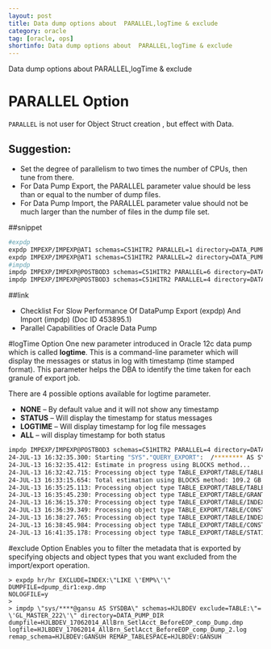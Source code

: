 ```yaml
---
layout: post
title: Data dump options about  PARALLEL,logTime & exclude
category: oracle
tag: [oracle, ops]
shortinfo: Data dump options about  PARALLEL,logTime & exclude
---
```


Data dump options about  PARALLEL,logTime & exclude

# PARALLEL Option
`PARALLEL` is not user for Object Struct creation , but effect with Data.

## Suggestion:
- Set the degree of parallelism to two times the number of CPUs, then tune from there.
- For Data Pump Export, the PARALLEL parameter value should be less than or equal to the number of dump files.
- For Data Pump Import, the PARALLEL parameter value should not be much larger than the number of files in the dump file set.

##snippet
```sh
#expdp
expdp IMPEXP/IMPEXP@AT1 schemas=C51HITR2 PARALLEL=1 directory=DATA_PUMP_DIR dumpfile=AT_HOST_20141125_1_%U.dmp LOGFILE=AT_HOST_20141125_1.log logtime=all;
expdp IMPEXP/IMPEXP@AT1 schemas=C51HITR2 PARALLEL=2 directory=DATA_PUMP_DIR dumpfile=AT_HOST_20141125_2_%U.dmp LOGFILE=AT_HOST_20141125_2.log logtime=all; 
#impdp
impdp IMPEXP/IMPEXP@POSTBOD3 schemas=C51HITR2 PARALLEL=6 directory=DATA_PUMP_DIR dumpfile=AT_HOST_20141125_2_%U.dmp LOGFILE=2_6.log content=ALL logtime=all
impdp IMPEXP/IMPEXP@POSTBOD3 schemas=C51HITR2 PARALLEL=4 directory=DATA_PUMP_DIR dumpfile=AT_HOST_20141125_4_%U.dmp LOGFILE=4_2.log content=ALL logtime=all 
 ```
##link
- Checklist For Slow Performance Of DataPump Export (expdp) And Import (impdp) (Doc ID 453895.1) 
- Parallel Capabilities of Oracle Data Pump 

#logTime Option 
One new parameter introduced in Oracle 12c data pump which is called **logtime**. This is a command-line parameter which will display the messages or status in log with timestamp (time stamped format). This parameter helps the DBA to identify the time taken for each granule of export job. 

There are 4 possible options available for logtime parameter.

*  **NONE** – By default value and it will not show any timestamp
*  **STATUS** – Will display the timestamp for status messages
*  **LOGTIME** – Will display timestamp for log file messages
*  **ALL** – will display timestamp for both status   

```sh
impdp IMPEXP/IMPEXP@POSTBOD3 schemas=C51HITR2 PARALLEL=4 directory=DATA_PUMP_DIR dumpfile=AT_HOST_20141125_4_%U.dmp LOGFILE=4_2.log content=ALL logtime=all
24-JUL-13 16:32:35.300: Starting "SYS"."QUERY_EXPORT":  /******** AS SYSDBA parfile=exp.par
24-JUL-13 16:32:35.412: Estimate in progress using BLOCKS method...
24-JUL-13 16:32:42.715: Processing object type TABLE_EXPORT/TABLE/TABLE_DATA
24-JUL-13 16:33:15.654: Total estimation using BLOCKS method: 109.2 GB
24-JUL-13 16:35:25.113: Processing object type TABLE_EXPORT/TABLE/TABLE
24-JUL-13 16:35:45.230: Processing object type TABLE_EXPORT/TABLE/GRANT/OWNER_GRANT/OBJECT_GRANT
24-JUL-13 16:36:15.370: Processing object type TABLE_EXPORT/TABLE/INDEX/INDEX
24-JUL-13 16:36:39.349: Processing object type TABLE_EXPORT/TABLE/CONSTRAINT/CONSTRAINT
24-JUL-13 16:38:27.765: Processing object type TABLE_EXPORT/TABLE/INDEX/STATISTICS/INDEX_STATISTICS
24-JUL-13 16:38:45.984: Processing object type TABLE_EXPORT/TABLE/CONSTRAINT/REF_CONSTRAINT
24-JUL-13 16:41:35.178: Processing object type TABLE_EXPORT/TABLE/STATISTICS/TABLE_STATISTICS
```
#exclude Option
Enables you to filter the metadata that is exported by specifying objects and object types that you want excluded from the import/export operation.

```
> expdp hr/hr EXCLUDE=INDEX:\"LIKE \'EMP%\'\" DUMPFILE=dpump_dir1:exp.dmp
NOLOGFILE=y
>
> impdp \"sys/****@gansu AS SYSDBA\" schemas=HJLBDEV exclude=TABLE:\"= \'GL_MASTER_222\'\" directory=DATA_PUMP_DIR dumpfile=HJLBDEV_17062014_AllBrn_SetlAcct_BeforeEOP_comp_Dump.dmp logfile=HJLBDEV_17062014_AllBrn_SetlAcct_BeforeEOP_comp_Dump_2.log remap_schema=HJLBDEV:GANSUH REMAP_TABLESPACE=HJLBDEV:GANSUH  
```
